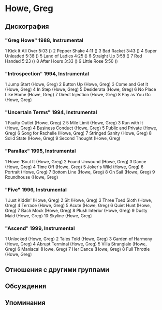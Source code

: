 # Howe, Greg



## Дискография

### "Greg Howe" 1988, Instrumental

1 Kick It All Over 5:03 () 
2 Pepper Shake 4:11 () 
3 Bad Racket 3:43 () 
4 Super Unleaded 5:38 () 
5 Land of Ladies 4:25 () 
6 Straight Up 3:58 () 
7 Red Handed 5:23 () 
8 After Hours 3:33 () 
9 Little Rose 5:50 () 


### "Introspection" 1994, Instrumental

1 Jump Start (Howe, Greg) 
2 Button Up (Howe, Greg) 
3 Come and Get It (Howe, Greg) 
4 In Step (Howe, Greg) 
5 Desiderata (Howe, Greg) 
6 No Place Like Home (Howe, Greg) 
7 Direct Injection (Howe, Greg) 
8 Pay as You Go (Howe, Greg) 


### "Uncertain Terms" 1994, Instrumental

1 Faulty Outlet (Howe, Greg) 
2 5 Mile Limit (Howe, Greg) 
3 Run with It (Howe, Greg) 
4 Business Conduct (Howe, Greg) 
5 Public and Private (Howe, Greg) 
6 Song for Rachelle (Howe, Greg) 
7 Stringed Sanity (Howe, Greg) 
8 Solid State (Howe, Greg) 
9 Second Thought (Howe, Greg) 


### "Parallax" 1995, Instrumental

1 Howe 'Bout It (Howe, Greg) 
2 Found Unwound (Howe, Greg) 
3 Dance (Howe, Greg) 
4 Time Off (Howe, Greg) 
5 Joker's Wild (Howe, Greg) 
6 Portrait (Howe, Greg) 
7 Bottom Line (Howe, Greg) 
8 On Sail (Howe, Greg) 
9 Roundhouse (Howe, Greg) 


### "Five" 1996, Instrumental

1 Just Kiddin' (Howe, Greg) 
2 Sit (Howe, Greg) 
3 Three Toed Sloth (Howe, Greg) 
4 Terrace (Howe, Greg) 
5 Acute (Howe, Greg) 
6 Quiet Hunt (Howe, Greg) 
7 Bach Mock (Howe, Greg) 
8 Plush Interior (Howe, Greg) 
9 Dusty Maid (Howe, Greg) 
10 Skyline (Howe, Greg) 
 


   
  


### "Ascend" 1999, Instrumental

1 Unlocked (Howe, Greg) 
2 Tales Told (Howe, Greg) 
3 Garden of Harmony (Howe, Greg) 
4 Abrupt Terminal (Howe, Greg) 
5 Villa Strangialo (Howe, Greg) 
6 Maniacal (Howe, Greg) 
7 Her Dance (Howe, Greg) 
8 Full Throttle (Howe, Greg) 



## Отношения с другими группами


## Обсуждения


## Упоминания

